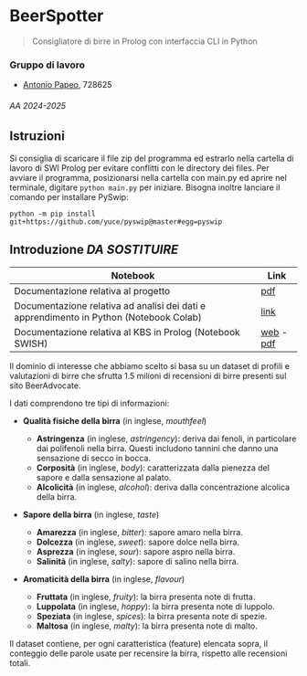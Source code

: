 # BeerSpotter
> Consigliatore di birre in Prolog con interfaccia CLI in Python

### Gruppo di lavoro
- [Antonio Papeo](https://github.com/AntonioPapeo6), 728625


###### AA 2024-2025

## Istruzioni
Si consiglia di scaricare il file zip del programma ed estrarlo nella cartella di lavoro di SWI Prolog per evitare conflitti con le directory dei files.
Per avviare il programma, posizionarsi nella cartella con main.py ed aprire nel terminale, digitare `python main.py` per iniziare.
Bisogna inoltre lanciare il comando per installare PySwip:

`python -m pip install git+https://github.com/yuce/pyswip@master#egg=pyswip`

## Introduzione   *****DA SOSTITUIRE*****
|Notebook|Link|
|---|---|
|Documentazione relativa al progetto |[pdf](https://github.com/AntonioPapeo6/ICon2024/blob/main/Documentazione/BeerSpotter.pdf)|
|Documentazione relativa ad analisi dei dati e apprendimento in Python (Notebook Colab)|[link](https://github.com/AntonioPapeo6/ICon2024/blob/main/Documentazione/BeerClassification.ipynb)|
|Documentazione relativa al KBS in Prolog (Notebook SWISH)|[web](https://swish.swi-prolog.org/p/SWISHBeerSpotterr.pl) - [pdf](https://github.com/AntonioPapeo6/ICon2024/blob/main/Documentazione/SWISHBeerSpotterr.pdf)|

Il dominio di interesse che abbiamo scelto si basa su un dataset di profili e valutazioni di birre che sfrutta 1.5 milioni di recensioni di birre presenti sul sito BeerAdvocate.

I dati comprendono tre tipi di informazioni:

- **Qualità fisiche della birra** (in inglese, *mouthfeel*)

  - **Astringenza** (in inglese, *astringency*): deriva dai fenoli, in particolare dai polifenoli nella birra. Questi includono tannini che danno una sensazione di secco in bocca.
  - **Corposità** (in inglese, *body*): caratterizzata dalla pienezza del sapore e dalla sensazione al palato.
  - **Alcolicità** (in inglese, *alcohol*): deriva dalla concentrazione alcolica della birra.

- **Sapore della birra** (in inglese, *taste*)

  - **Amarezza** (in inglese, *bitter*): sapore amaro nella birra.
  - **Dolcezza** (in inglese, *sweet*): sapore dolce nella birra.
  - **Asprezza** (in inglese, *sour*): sapore aspro nella birra.
  - **Salinità** (in inglese, *salty*): sapore di salino nella birra.

- **Aromaticità della birra** (in inglese, *flavour*)

  - **Fruttata** (in inglese, *fruity*): la birra presenta note di frutta.
  - **Luppolata** (in inglese, *hoppy*): la birra presenta note di luppolo.
  - **Speziata** (in inglese, *spices*): la birra presenta note di spezie.
  - **Maltosa** (in inglese, *malty*): la birra presenta note di malto.

Il dataset contiene, per ogni caratteristica (feature) elencata sopra, il conteggio delle parole usate per recensire la birra, rispetto alle recensioni totali.
